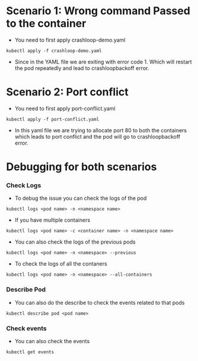 # Scenario 1: Wrong command Passed to the container

- You need to first apply crashloop-demo.yaml
```
kubectl apply -f crashloop-demo.yaml
```
- Since in the YAML file we are exiting with error code 1. Which will restart the pod repeatedly and lead to crashloopbackoff error.

# Scenario 2: Port conflict

- You need to first apply port-conflict.yaml
```
kubectl apply -f port-conflict.yaml
```
- In this yaml file we are trying to allocate port 80 to both the containers which leads to port conflict and the pod will go to crashloopbackoff error.


# Debugging for both scenarios

### Check Logs

- To debug the issue you can check the logs of the pod
```
kubectl logs <pod name> -n <namespace name>
```
- If you have multiple containers
```
kubectl logs <pod name> -c <container name> -n <namespace name>
```
- You can also check the logs of the previous pods
```
kubectl logs <pod name> -n <namespace> --previous
```
- To check the logs of all the contaners
```
kubectl logs <pod name> -n <namespace> --all-containers
```
### Describe Pod
- You can also do the describe to check the events related to that pods
```
kubectl describe pod <pod name>
```
### Check events
- You can also check the events
```
kubectl get events
```
